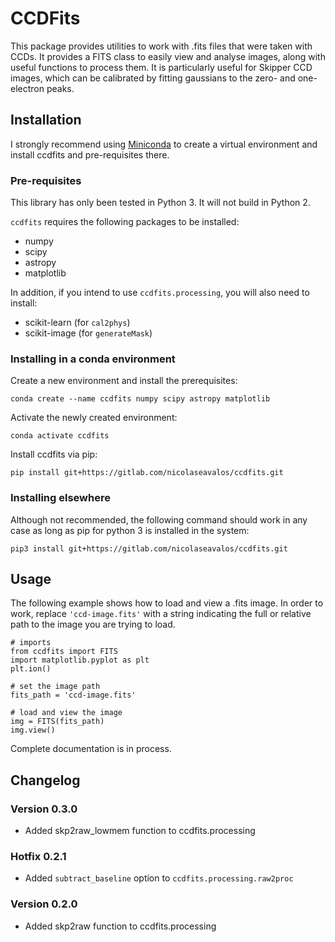 # CCDFits

This package provides utilities to work with .fits files that were taken with CCDs. It provides a FITS class to easily view and analyse images, along with useful functions to process them. It is particularly useful for Skipper CCD images, which can be calibrated by fitting gaussians to the zero- and one-electron peaks.

## Installation

I strongly recommend using [Miniconda](https://docs.conda.io/en/latest/miniconda.html) to create a virtual environment and install ccdfits and pre-requisites there.

### Pre-requisites

This library has only been tested in Python 3. It will not build in Python 2.

`ccdfits` requires the following packages to be installed:
* numpy
* scipy
* astropy
* matplotlib

In addition, if you intend to use `ccdfits.processing`, you will also need to install:
* scikit-learn (for `cal2phys`)
* scikit-image (for `generateMask`)

### Installing in a conda environment

Create a new environment and install the prerequisites:

`conda create --name ccdfits numpy scipy astropy matplotlib`

Activate the newly created environment:

`conda activate ccdfits`

Install ccdfits via pip:

`pip install git+https://gitlab.com/nicolaseavalos/ccdfits.git`

### Installing elsewhere

Although not recommended, the following command should work in any case as long as pip for python 3 is installed in the system:

`pip3 install git+https://gitlab.com/nicolaseavalos/ccdfits.git`

## Usage

The following example shows how to load and view a .fits image. In order to work, replace `'ccd-image.fits'` with a string indicating the full or relative path to the image you are trying to load.

    # imports
    from ccdfits import FITS
    import matplotlib.pyplot as plt
    plt.ion()

    # set the image path
    fits_path = 'ccd-image.fits'

    # load and view the image
    img = FITS(fits_path)
    img.view()

Complete documentation is in process.

## Changelog

### Version 0.3.0
- Added skp2raw_lowmem function to ccdfits.processing

### Hotfix 0.2.1
- Added `subtract_baseline` option to `ccdfits.processing.raw2proc`

### Version 0.2.0
- Added skp2raw function to ccdfits.processing